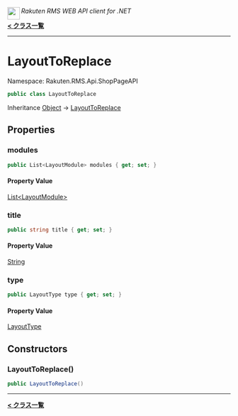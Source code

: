 <img align="left" style="height: 2em;" src="https://webservice.rakuten.co.jp/favicon.ico"><em>Rakuten RMS WEB API client for .NET</em>

[**< クラス一覧**](./)
- - -

# LayoutToReplace

Namespace: Rakuten.RMS.Api.ShopPageAPI

```csharp
public class LayoutToReplace
```

Inheritance [Object](https://docs.microsoft.com/en-us/dotnet/api/system.object) → [LayoutToReplace](./rakuten.rms.api.shoppageapi.layouttoreplace)

## Properties

### <a id="properties-modules"/>**modules**

```csharp
public List<LayoutModule> modules { get; set; }
```

#### Property Value

[List&lt;LayoutModule&gt;](https://docs.microsoft.com/en-us/dotnet/api/system.collections.generic.list-1)<br>

### <a id="properties-title"/>**title**

```csharp
public string title { get; set; }
```

#### Property Value

[String](https://docs.microsoft.com/en-us/dotnet/api/system.string)<br>

### <a id="properties-type"/>**type**

```csharp
public LayoutType type { get; set; }
```

#### Property Value

[LayoutType](./rakuten.rms.api.shoppageapi.layouttype)<br>

## Constructors

### <a id="constructors-.ctor"/>**LayoutToReplace()**

```csharp
public LayoutToReplace()
```


- - -
[**< クラス一覧**](./)
